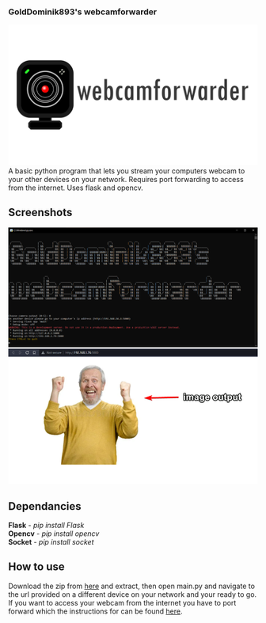 ### GoldDominik893's webcamforwarder
<div align="center">
   <img src="images/logo.png">
</div>
A basic python program that lets you stream your computers webcam to your other devices on your network. Requires port forwarding to access from the internet. Uses flask and opencv.<br>

## Screenshots
<img src="images/progexample.png">
<img src="images/webexample.png">

## Dependancies
 **Flask** - *pip install Flask*<br>
 **Opencv** - *pip install opencv*<br>
 **Socket** - *pip install socket*<br>
 

## How to use
Download the zip from [here](https://github.com/GoldDominik893/webcamforwarder/archive/refs/heads/main.zip) and extract, then open main.py and navigate to the url provided on a different device on your network and your ready to go.<br>
If you want to access your webcam from the internet you have to port forward which the instructions for can be found [here](https://portforward.com/).
